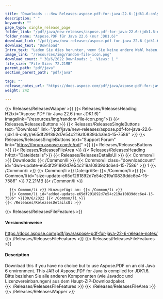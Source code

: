 ```yaml
---

title: "Downloads ---New Releases-aspose.pdf-for-java-22.6-(jdk1.6-only)"
description: " "
keywords: ""
page_type: single_release_page
folder_link: "/pdf/java/new-releases/aspose.pdf-for-java-22.6-(jdk1.6-only)/"
folder_name: "Aspose.PDF für Java 22.6 (nur JDK1.6)"
download_link: "/pdf/java/new-releases/aspose.pdf-for-java-22.6-(jdk1.6-only)/e65df291892d7e54c219a10839ddc6e4-15-7586"
download_text: "Download"
Intro_text: "Laden Sie dies herunter, wenn Sie keine andere Wahl haben, als Aspose.PDF in einer alten Java 6-Umgebung zu verwenden. Dieses JAR von Aspose.PDF für Java ist für JDK1.6 kompiliert. Bitte beziehen Sie alle anderen Komponenten (wie Javadoc und Lizenzvereinbarungen) aus dem Haupt-ZIP-Downloadpaket."
image_link: "/resources/img/random-file-icon.png"
download_count: " 30/6/2022 Downloads: 1  Views: 1 "
file_size: "File Size: 72.21MB"
parent_path: "pdf/java"
section_parent_path: "pdf/java"

tags: ""
release_notes_url: "https://docs.aspose.com/pdf/java/aspose-pdf-for-java-22-6-release-notes/"
weight: 242

---
```


{{< Releases/ReleasesWapper >}}
  {{< Releases/ReleasesHeading H2txt="Aspose.PDF für Java 22.6 (nur JDK1.6)" imagelink="/resources/img/random-file-icon.png">}}
  {{< Releases/ReleasesButtons >}}
    {{< Releases/ReleasesSingleButtons text="Download" link="/pdf/java/new-releases/aspose.pdf-for-java-22.6-(jdk1.6-only)/e65df291892d7e54c219a10839ddc6e4-15-7586" >}}
    {{< Releases/ReleasesSingleButtons text="Support Forum" link="https://forum.aspose.com/c/pdf" >}}
  {{< Releases/ReleasesButtons >}}
  {{< Releases/ReleasesFileArea >}}
    {{< Releases/ReleasesHeading h4txt="Dateidetails">}}
    {{< Releases/ReleasesDetailsUl >}}
      {{< Common/li >}} Downloads: {{< /Common/li >}}
      {{< Common/li class="downloadcount" id="dwn-update-e65df291892d7e54c219a10839ddc6e4-15-7586" >}} 1 {{< /Common/li >}}
      {{< Common/li >}} Dateigröße: {{< /Common/li >}}
      {{< Common/li id="size-update-e65df291892d7e54c219a10839ddc6e4-15-7586" >}} 72.21MB {{< /Common/li >}}

      {{< Common/li >}} Hinzugefügt am: {{< /Common/li >}}
      {{< Common/li id="added-update-e65df291892d7e54c219a10839ddc6e4-15-7586" >}}30/6/2022 {{< /Common/li >}}
    {{< /Releases/ReleasesDetailsUl >}}

  {{< Releases/ReleasesFileFeatures >}}
      <h4>Versionshinweise</h4><div> <a href='https://docs.aspose.com/pdf/java/aspose-pdf-for-java-22-6-release-notes/'>https://docs.aspose.com/pdf/java/aspose-pdf-for-java-22-6-release-notes/</a></div>
  {{< /Releases/ReleasesFileFeatures >}}
  {{< Releases/ReleasesFileFeatures >}}
      <h4>Description</h4><div class="HTMLDescription">Download this if you have no choice but to use Aspose.PDF on an old Java 6 environment. This JAR of Aspose.PDF for Java is compiled for JDK1.6. Bitte beziehen Sie alle anderen Komponenten (wie Javadoc und Lizenzvereinbarungen) aus dem Haupt-ZIP-Downloadpaket.</div>
  {{< /Releases/ReleasesFileFeatures >}}
 {{< /Releases/ReleasesFileArea >}}
{{< /Releases/ReleasesWapper >}}



